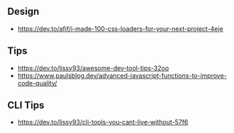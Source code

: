## Design
- https://dev.to/afif/i-made-100-css-loaders-for-your-next-project-4eje


## Tips
- https://dev.to/lissy93/awesome-dev-tool-tips-32oo
- https://www.paulsblog.dev/advanced-javascript-functions-to-improve-code-quality/


## CLI Tips
- https://dev.to/lissy93/cli-tools-you-cant-live-without-57f6